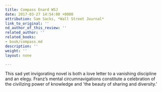 ```yaml
---
title: Compass Enard WSJ
date: 2017-03-27 14:54:00 +0000
attribution: Sam Sacks, *Wall Street Journal*
link_to_original: ''
nd_author_of_this_review: ''
related_author: ''
related_books:
- book/compass.md
description: ''
weight: ''
layout: none

---
```

This sad yet invigorating novel is both a love letter to a vanishing discipline and an elegy. Franz’s mental circumnavigations constitute a celebration of the civilizing power of knowledge and 'the beauty of sharing and diversity.'